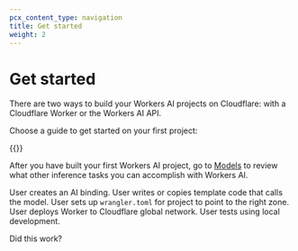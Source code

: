 ```yaml
---
pcx_content_type: navigation
title: Get started
weight: 2
---
```


# Get started

There are two ways to build your Workers AI projects on Cloudflare: with a Cloudflare Worker or the Workers AI API.

Choose a guide to get started on your first project:

{{<directory-listing showDescriptions="true" >}}

After you have built your first Workers AI project, go to [Models](/workers-ai/models/) to review what other inference tasks you can accomplish with Workers AI.


User creates an AI binding.
User writes or copies template code that calls the model.
User sets up `wrangler.toml` for project to point to the right zone.
User deploys Worker to Cloudflare global network.
User tests using local development.

Did this work?